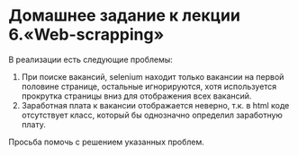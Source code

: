 # Домашнее задание к лекции 6.«Web-scrapping»

В реализации есть следующие проблемы:
1. При поиске вакансий, selenium находит только вакансии на первой половине странице, остальные игнорируются, хотя используется прокрутка страницы вниз для отображения всех вакансий.
2. Заработная плата к вакансии отображается неверно, т.к. в html коде отсутствует класс, который бы однозначно определил заработную плату.

Просьба помочь с решением указанных проблем.
